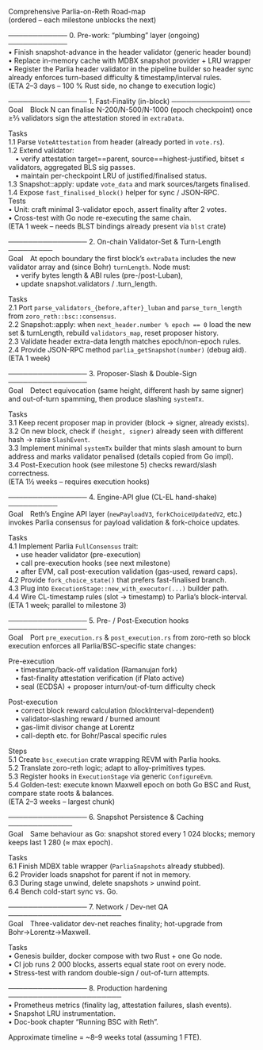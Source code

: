 Comprehensive Parlia-on-Reth Road-map  
(ordered – each milestone unblocks the next)

──────────── 0. Pre-work: “plumbing” layer (ongoing) ────────────  
• Finish snapshot-advance in the header validator (generic header bound)  
• Replace in-memory cache with MDBX snapshot provider + LRU wrapper  
• Register the Parlia header validator in the pipeline builder so header sync already enforces turn-based difficulty & timestamp/interval rules.  
(ETA 2–3 days – 100 % Rust side, no change to execution logic)

──────────────── 1. Fast-Finality (in-block) ────────────────  
Goal Block N can finalise N-200/N-500/N-1000 (epoch checkpoint) once ≥⅔ validators sign the attestation stored in `extraData`.

Tasks  
1.1 Parse `VoteAttestation` from header (already ported in `vote.rs`).  
1.2 Extend validator:  
 • verify attestation target==parent, source==highest-justified, bitset ≤ validators, aggregated BLS sig passes.  
 • maintain per-checkpoint LRU of justified/finalised status.  
1.3 Snapshot::apply: update `vote_data` and mark sources/targets finalised.  
1.4 Expose `fast_finalised_block()` helper for sync / JSON-RPC.  
Tests  
• Unit: craft minimal 3-validator epoch, assert finality after 2 votes.  
• Cross-test with Go node re-executing the same chain.  
(ETA 1 week – needs BLST bindings already present via `blst` crate)

──────────────── 2. On-chain Validator-Set & Turn-Length ─────────  
Goal At epoch boundary the first block’s `extraData` includes the new validator array and (since Bohr) `turnLength`.  Node must:  
 • verify bytes length & ABI rules (pre-/post-Luban),  
 • update snapshot.validators / .turn_length.

Tasks  
2.1 Port `parse_validators_{before,after}_luban` and `parse_turn_length` from `zoro_reth::bsc::consensus`.  
2.2 Snapshot::apply: when `next_header.number % epoch == 0` load the new set & turnLength, rebuild `validators_map`, reset proposer history.  
2.3 Validate header extra-data length matches epoch/non-epoch rules.  
2.4 Provide JSON-RPC method `parlia_getSnapshot(number)` (debug aid).  
(ETA 1 week)

──────────────── 3. Proposer-Slash & Double-Sign ────────────────  
Goal Detect equivocation (same height, different hash by same signer) and out-of-turn spamming, then produce slashing `systemTx`.

Tasks  
3.1 Keep recent proposer map in provider (block → signer, already exists).  
3.2 On new block, check if `(height, signer)` already seen with different hash → raise `SlashEvent`.  
3.3 Implement minimal `systemTx` builder that mints slash amount to burn address and marks validator penalised (details copied from Go impl).  
3.4 Post-Execution hook (see milestone 5) checks reward/slash correctness.  
(ETA 1½ weeks – requires execution hooks)

──────────────── 4. Engine-API glue (CL-EL hand-shake) ──────────  
Goal Reth’s Engine API layer (`newPayloadV3`, `forkChoiceUpdatedV2`, etc.) invokes Parlia consensus for payload validation & fork-choice updates.

Tasks  
4.1 Implement Parlia `FullConsensus` trait:  
 • use header validator (pre-execution)  
 • call pre-execution hooks (see next milestone)  
 • after EVM, call post-execution validation (gas-used, reward caps).  
4.2 Provide `fork_choice_state()` that prefers fast-finalised branch.  
4.3 Plug into `ExecutionStage::new_with_executor(...)` builder path.  
4.4 Wire CL-timestamp rules (slot → timestamp) to Parlia’s block-interval.  
(ETA 1 week; parallel to milestone 3)

──────────────── 5. Pre- / Post-Execution hooks ────────────────  
Goal Port `pre_execution.rs` & `post_execution.rs` from zoro-reth so block execution enforces all Parlia/BSC-specific state changes:

Pre-execution  
 • timestamp/back-off validation (Ramanujan fork)  
 • fast-finality attestation verification (if Plato active)  
 • seal (ECDSA) + proposer inturn/out-of-turn difficulty check

Post-execution  
 • correct block reward calculation (blockInterval-dependent)  
 • validator‐slashing reward / burned amount  
 • gas-limit divisor change at Lorentz  
 • call-depth etc. for Bohr/Pascal specific rules

Steps  
5.1 Create `bsc_execution` crate wrapping REVM with Parlia hooks.  
5.2 Translate zoro-reth logic; adapt to alloy-primitives types.  
5.3 Register hooks in `ExecutionStage` via generic `ConfigureEvm`.  
5.4 Golden-test: execute known Maxwell epoch on both Go BSC and Rust, compare state roots & balances.  
(ETA 2–3 weeks – largest chunk)

──────────────── 6. Snapshot Persistence & Caching ─────────────  
Goal Same behaviour as Go: snapshot stored every 1 024 blocks; memory keeps last 1 280 (≈ max epoch).

Tasks  
6.1 Finish MDBX table wrapper (`ParliaSnapshots` already stubbed).  
6.2 Provider loads snapshot for parent if not in memory.  
6.3 During stage unwind, delete snapshots > unwind point.  
6.4 Bench cold-start sync vs. Go.

──────────────── 7. Network / Dev-net QA ───────────────────────  
Goal Three-validator dev-net reaches finality; hot-upgrade from Bohr→Lorentz→Maxwell.

Tasks  
• Genesis builder, docker compose with two Rust + one Go node.  
• CI job runs 2 000 blocks, asserts equal state root on every node.  
• Stress-test with random double-sign / out-of-turn attempts.

──────────────── 8. Production hardening ───────────────────────  
• Prometheus metrics (finality lag, attestation failures, slash events).  
• Snapshot LRU instrumentation.  
• Doc-book chapter “Running BSC with Reth”.

Approximate timeline = ~8–9 weeks total (assuming 1 FTE).